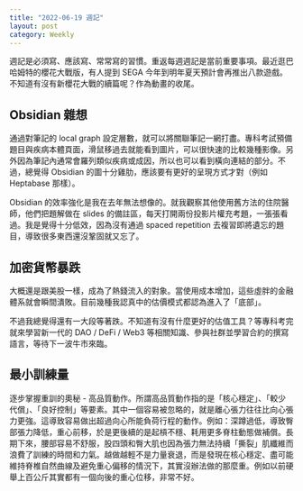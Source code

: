 ```yaml
---
title: "2022-06-19 週記"
layout: post
category: Weekly
---
```


週記是必須寫、應該寫、常常寫的習慣。重返每週週記是當前重要事項。最近逛巴哈姆特的櫻花大戰版，有人提到 SEGA 今年到明年夏天預計會再推出八款遊戲。不知道有沒有新櫻花大戰的續篇呢？作為動畫的收尾。

## Obsidian 雜想

通過對筆記的 local graph 設定層數，就可以將關聯筆記一網打盡。專科考試預備題目與疾病本體頁面，滑鼠移過去就能看到圖片，可以很快速的比較幾種影像。另外因為筆記內通常會羅列類似疾病或成因，所以也可以看到橫向連結的部分。不過，總覺得 Obsidian 的圖十分雞肋，應該要有更好的呈現方式才對（例如 Heptabase 那樣）。

Obsidian 的效率強化是我在去年無法想像的。就我觀察其他使用舊方法的住院醫師，他們把題解做在 slides 的備註區，每天打開兩份投影片權充考題，一張張看過。我是覺得十分低效，因為沒有通過 spaced repetition 去複習即將遺忘的題目，導致很多東西還沒鞏固就又忘了。

## 加密貨幣暴跌

大概還是跟美股一樣，成為了熱錢流入的對象。當使用成本增加，這些虛胖的金融體系就會瞬間潰敗。目前幾種我認真中的估價模式都認為進入了「底部」。

不過我總覺得還有一大段等著跌。不知道有沒有什麼更好的估值工具？等專科考完就來學習新一代的 DAO / DeFi / Web3 等相關知識、參與社群並學習合約的撰寫語言，等待下一波牛市來臨。

## 最小訓練量

逐步掌握重訓的奧秘 - 高品質動作。所謂高品質動作指的是「核心穩定」、「較少代償」、「良好控制」等要素。其中一個容易被忽略的，就是離心張力往往比向心張力更強。這導致容易做出超過向心所能負荷行程的動作。例如：深蹲過低，導致臀部張力降低，重心前移，於是更後續的是起槓不穩、耗用更多脊柱動態做補償。長期下來，腰部容易不舒服，股四頭和臀大肌也因為張力無法持續「撕裂」肌纖維而浪費了訓練的時間和力氣。越做越輕不是力量衰退，而是發現在核心穩定、盡可能維持脊椎自然曲線及避免重心偏移的情況下，其實沒辦法做的那麼重。例如以前硬舉上百公斤其實都有一個向後的重心位移，非常不好。